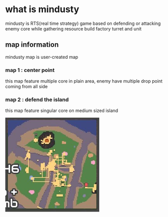 # what is mindusty

mindusty is RTS(real time strategy) game based on defending or attacking enemy core while gathering resource build factory turret and unit

## map information

mindusty map is user-created map

### map 1 : center point

this map feature multiple core in plain area, enemy have multiple drop point coming from all side

### map 2 : defend the island

this map feature singular core on medium sized island

![img1](./IMG_1258.jpeg)
